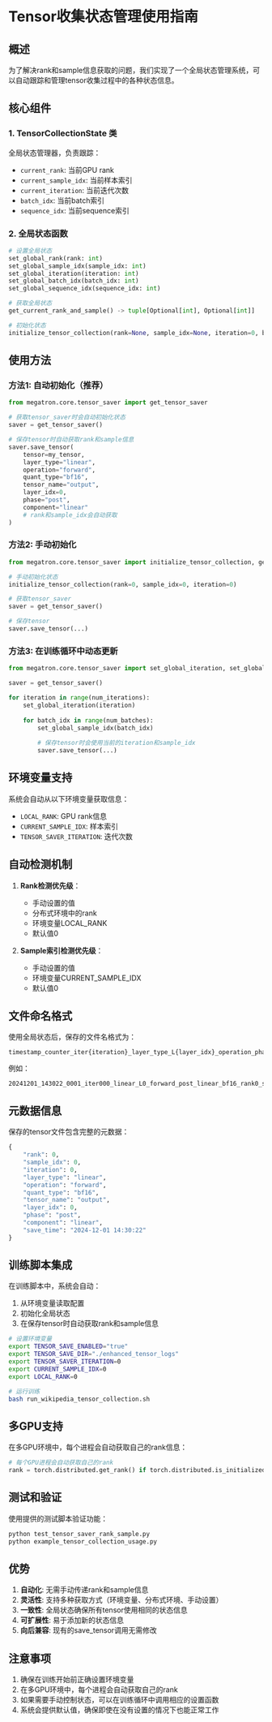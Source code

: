# Tensor收集状态管理使用指南

## 概述

为了解决rank和sample信息获取的问题，我们实现了一个全局状态管理系统，可以自动跟踪和管理tensor收集过程中的各种状态信息。

## 核心组件

### 1. TensorCollectionState 类
全局状态管理器，负责跟踪：
- `current_rank`: 当前GPU rank
- `current_sample_idx`: 当前样本索引
- `current_iteration`: 当前迭代次数
- `batch_idx`: 当前batch索引
- `sequence_idx`: 当前sequence索引

### 2. 全局状态函数
```python
# 设置全局状态
set_global_rank(rank: int)
set_global_sample_idx(sample_idx: int)
set_global_iteration(iteration: int)
set_global_batch_idx(batch_idx: int)
set_global_sequence_idx(sequence_idx: int)

# 获取全局状态
get_current_rank_and_sample() -> tuple[Optional[int], Optional[int]]

# 初始化状态
initialize_tensor_collection(rank=None, sample_idx=None, iteration=0, batch_idx=0, sequence_idx=0)
```

## 使用方法

### 方法1: 自动初始化（推荐）
```python
from megatron.core.tensor_saver import get_tensor_saver

# 获取tensor_saver时会自动初始化状态
saver = get_tensor_saver()

# 保存tensor时自动获取rank和sample信息
saver.save_tensor(
    tensor=my_tensor,
    layer_type="linear",
    operation="forward",
    quant_type="bf16",
    tensor_name="output",
    layer_idx=0,
    phase="post",
    component="linear"
    # rank和sample_idx会自动获取
)
```

### 方法2: 手动初始化
```python
from megatron.core.tensor_saver import initialize_tensor_collection, get_tensor_saver

# 手动初始化状态
initialize_tensor_collection(rank=0, sample_idx=0, iteration=0)

# 获取tensor_saver
saver = get_tensor_saver()

# 保存tensor
saver.save_tensor(...)
```

### 方法3: 在训练循环中动态更新
```python
from megatron.core.tensor_saver import set_global_iteration, set_global_sample_idx, get_tensor_saver

saver = get_tensor_saver()

for iteration in range(num_iterations):
    set_global_iteration(iteration)
    
    for batch_idx in range(num_batches):
        set_global_sample_idx(batch_idx)
        
        # 保存tensor时会使用当前的iteration和sample_idx
        saver.save_tensor(...)
```

## 环境变量支持

系统会自动从以下环境变量获取信息：
- `LOCAL_RANK`: GPU rank信息
- `CURRENT_SAMPLE_IDX`: 样本索引
- `TENSOR_SAVER_ITERATION`: 迭代次数

## 自动检测机制

1. **Rank检测优先级**：
   - 手动设置的值
   - 分布式环境中的rank
   - 环境变量LOCAL_RANK
   - 默认值0

2. **Sample索引检测优先级**：
   - 手动设置的值
   - 环境变量CURRENT_SAMPLE_IDX
   - 默认值0

## 文件命名格式

使用全局状态后，保存的文件名格式为：
```
timestamp_counter_iter{iteration}_layer_type_L{layer_idx}_operation_phase_component_quant_type_rank{rank}_sample{sample_idx}_tensor_name.pt
```

例如：
```
20241201_143022_0001_iter000_linear_L0_forward_post_linear_bf16_rank0_sample0_output.pt
```

## 元数据信息

保存的tensor文件包含完整的元数据：
```python
{
    "rank": 0,
    "sample_idx": 0,
    "iteration": 0,
    "layer_type": "linear",
    "operation": "forward",
    "quant_type": "bf16",
    "tensor_name": "output",
    "layer_idx": 0,
    "phase": "post",
    "component": "linear",
    "save_time": "2024-12-01 14:30:22"
}
```

## 训练脚本集成

在训练脚本中，系统会自动：
1. 从环境变量读取配置
2. 初始化全局状态
3. 在保存tensor时自动获取rank和sample信息

```bash
# 设置环境变量
export TENSOR_SAVE_ENABLED="true"
export TENSOR_SAVE_DIR="./enhanced_tensor_logs"
export TENSOR_SAVER_ITERATION=0
export CURRENT_SAMPLE_IDX=0
export LOCAL_RANK=0

# 运行训练
bash run_wikipedia_tensor_collection.sh
```

## 多GPU支持

在多GPU环境中，每个进程会自动获取自己的rank信息：
```python
# 每个GPU进程会自动获取自己的rank
rank = torch.distributed.get_rank() if torch.distributed.is_initialized() else 0
```

## 测试和验证

使用提供的测试脚本验证功能：
```bash
python test_tensor_saver_rank_sample.py
python example_tensor_collection_usage.py
```

## 优势

1. **自动化**: 无需手动传递rank和sample信息
2. **灵活性**: 支持多种获取方式（环境变量、分布式环境、手动设置）
3. **一致性**: 全局状态确保所有tensor使用相同的状态信息
4. **可扩展性**: 易于添加新的状态信息
5. **向后兼容**: 现有的save_tensor调用无需修改

## 注意事项

1. 确保在训练开始前正确设置环境变量
2. 在多GPU环境中，每个进程会自动获取自己的rank
3. 如果需要手动控制状态，可以在训练循环中调用相应的设置函数
4. 系统会提供默认值，确保即使在没有设置的情况下也能正常工作

